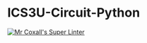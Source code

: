 # ICS3U-Circuit-Python

[![Mr Coxall's Super Linter](https://github.com/Cameron-Diedrich/ICS3U-Circuit-Python/workflows/Mr%20Coxall's%20Super%20Linter/badge.svg)](https://github.com/Cameron-Diedrich/ICS3U-Circuit-Python/actions/)
